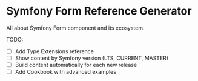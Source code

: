# Symfony Form Reference Generator
All about Symfony Form component and its ecosystem.

TODO:
- [ ] Add Type Extensions reference
- [ ] Show content by Symfony version (LTS, CURRENT, MASTER)
- [ ] Build content automatically for each new release
- [ ] Add Cookbook with advanced examples
